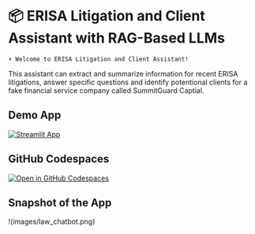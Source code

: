 # 📦  ERISA Litigation and Client Assistant with RAG-Based LLMs
```
⬆️ Welcome to ERISA Litigation and Client Assistant!
```

This assistant can extract and summarize information for recent ERISA litigations, answer specific questions and identify potentional clients for a fake financial service company called SummitGuard Captial. 


## Demo App

[![Streamlit App](https://static.streamlit.io/badges/streamlit_badge_black_white.svg)](https://lawchatbot-fzsdigciishywpbzmdox4p.streamlit.app/)

## GitHub Codespaces

[![Open in GitHub Codespaces](https://github.com/codespaces/badge.svg)](https://codespaces.new/streamlit/app-starter-kit?quickstart=1)

## Snapshot of the App 

!(images/law_chatbot.png)

